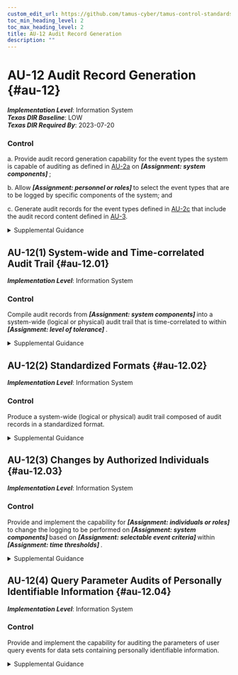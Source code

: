 ```yaml
---
custom_edit_url: https://github.com/tamus-cyber/tamus-control-standards/tree/main/content/tamus.edu/TAMUS_profile.yaml
toc_min_heading_level: 2
toc_max_heading_level: 2
title: AU-12 Audit Record Generation
description: ""
---
```


# AU-12 Audit Record Generation {#au-12}

_**Implementation Level**_: Information System\
_**Texas DIR Baseline**_: LOW\
_**Texas DIR Required By**_: 2023-07-20

### Control



a. Provide audit record generation capability for the event types the system is capable of auditing as defined in [AU-2a](#au-2_smt.a) on <strong title="au-12_odp.01"> <em>[Assignment: system components]</em> </strong>;

b. Allow <strong title="au-12_odp.02"> <em>[Assignment: personnel or roles]</em> </strong> to select the event types that are to be logged by specific components of the system; and

c. Generate audit records for the event types defined in [AU-2c](#au-2_smt.c) that include the audit record content defined in [AU-3](/catalog/au/au-03).


<details><summary>Supplemental Guidance</summary>Audit records can be generated from many different system components. The event types specified in [AU-2d](#au-2_smt.d) are the event types for which audit logs are to be generated and are a subset of all event types for which the system can generate audit records.</details>


## AU-12(1) System-wide and Time-correlated Audit Trail {#au-12.01}

_**Implementation Level**_: Information System

### Control

Compile audit records from <strong title="au-12.01_odp.01"> <em>[Assignment: system components]</em> </strong> into a system-wide (logical or physical) audit trail that is time-correlated to within <strong title="au-12.01_odp.02"> <em>[Assignment: level of tolerance]</em> </strong>.


<details><summary>Supplemental Guidance</summary>Audit trails are time-correlated if the time stamps in the individual audit records can be reliably related to the time stamps in other audit records to achieve a time ordering of the records within organizational tolerances.</details>


## AU-12(2) Standardized Formats {#au-12.02}

_**Implementation Level**_: Information System

### Control

Produce a system-wide (logical or physical) audit trail composed of audit records in a standardized format.


<details><summary>Supplemental Guidance</summary>Audit records that follow common standards promote interoperability and information exchange between devices and systems. Promoting interoperability and information exchange facilitates the production of event information that can be readily analyzed and correlated. If logging mechanisms do not conform to standardized formats, systems may convert individual audit records into standardized formats when compiling system-wide audit trails.</details>


## AU-12(3) Changes by Authorized Individuals {#au-12.03}

_**Implementation Level**_: Information System

### Control

Provide and implement the capability for <strong title="au-12.03_odp.01"> <em>[Assignment: individuals or roles]</em> </strong> to change the logging to be performed on <strong title="au-12.03_odp.02"> <em>[Assignment: system components]</em> </strong> based on <strong title="au-12.03_odp.03"> <em>[Assignment: selectable event criteria]</em> </strong> within <strong title="au-12.03_odp.04"> <em>[Assignment: time thresholds]</em> </strong>.


<details><summary>Supplemental Guidance</summary>Permitting authorized individuals to make changes to system logging enables organizations to extend or limit logging as necessary to meet organizational requirements. Logging that is limited to conserve system resources may be extended (either temporarily or permanently) to address certain threat situations. In addition, logging may be limited to a specific set of event types to facilitate audit reduction, analysis, and reporting. Organizations can establish time thresholds in which logging actions are changed (e.g., near real-time, within minutes, or within hours).</details>


## AU-12(4) Query Parameter Audits of Personally Identifiable Information {#au-12.04}

_**Implementation Level**_: Information System

### Control

Provide and implement the capability for auditing the parameters of user query events for data sets containing personally identifiable information.


<details><summary>Supplemental Guidance</summary>Query parameters are explicit criteria that an individual or automated system submits to a system to retrieve data. Auditing of query parameters for datasets that contain personally identifiable information augments the capability of an organization to track and understand the access, usage, or sharing of personally identifiable information by authorized personnel.</details>
